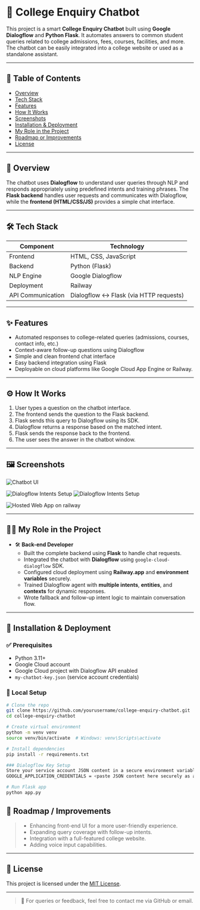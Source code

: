 # 🤖 College Enquiry Chatbot

This project is a smart **College Enquiry Chatbot** built using **Google Dialogflow** and **Python Flask**. It automates answers to common student queries related to college admissions, fees, courses, facilities, and more. The chatbot can be easily integrated into a college website or used as a standalone assistant.

---

## 📌 Table of Contents

- [Overview](#-overview)
- [Tech Stack](#-tech-stack)
- [Features](#-features)
- [How It Works](#-how-it-works)
- [Screenshots](#-screenshots)
- [Installation & Deployment](#-installation--deployment)
- [My Role in the Project](#-my-role-in-the-project)
- [Roadmap or Improvements](#-roadmap-or-improvements)
- [License](#-license)

---

## 🧠 Overview

The chatbot uses **Dialogflow** to understand user queries through NLP and responds appropriately using predefined intents and training phrases. The **Flask backend** handles user requests and communicates with Dialogflow, while the **frontend (HTML/CSS/JS)** provides a simple chat interface.

---

## 🛠 Tech Stack

| Component       | Technology          |
|----------------|---------------------|
| Frontend       | HTML, CSS, JavaScript |
| Backend        | Python (Flask)      |
| NLP Engine     | Google Dialogflow   |
| Deployment     | Railway |
| API Communication  | Dialogflow <-> Flask (via HTTP requests)  |

---

## ✨ Features

- Automated responses to college-related queries (admissions, courses, contact info, etc.)
- Context-aware follow-up questions using Dialogflow
- Simple and clean frontend chat interface
- Easy backend integration using Flask
- Deployable on cloud platforms like Google Cloud App Engine or Railway.

---

## ⚙️ How It Works

1. User types a question on the chatbot interface.
2. The frontend sends the question to the Flask backend.
3. Flask sends this query to Dialogflow using its SDK.
4. Dialogflow returns a response based on the matched intent.
5. Flask sends the response back to the frontend.
6. The user sees the answer in the chatbot window.

---

## 🖼 Screenshots


![Chatbot UI](https://github.com/user-attachments/assets/b053b297-fdd3-475b-bed6-c0177d1e72f8)

![Dialogflow Intents Setup](https://github.com/user-attachments/assets/1995489b-a5d5-424b-a18f-bf2b0172284a) 
![Dialogflow Intents Setup](https://github.com/user-attachments/assets/e0d48823-d7c6-4a3c-a6ac-6269e0905f6e)
 
![Hosted Web App on railway](https://github.com/user-attachments/assets/b0a0542d-11b2-4fc1-b98d-2d3e1d30f997)


---

## 👩‍💻 My Role in the Project

- 🛠 **Back-end Developer**
    - Built the complete backend using **Flask** to handle chat requests.
    - Integrated the chatbot with **Dialogflow** using `google-cloud-dialogflow` SDK.
    - Configured cloud deployment using **Railway.app** and **environment variables** securely.
    - Trained Dialogflow agent with **multiple intents**, **entities**, and **contexts** for dynamic responses.
    - Wrote fallback and follow-up intent logic to maintain conversation flow.

---

## 🚀 Installation & Deployment

### ✅ Prerequisites
- Python 3.11+
- Google Cloud account
- Google Cloud project with Dialogflow API enabled
- `my-chatbot-key.json` (service account credentials)

### 🔧 Local Setup

```bash
# Clone the repo
git clone https://github.com/yourusername/college-enquiry-chatbot.git
cd college-enquiry-chatbot

# Create virtual environment
python -m venv venv
source venv/bin/activate  # Windows: venv\Scripts\activate

# Install dependencies
pip install -r requirements.txt

### Dialogflow Key Setup
Store your service account JSON content in a secure environment variable:
GOOGLE_APPLICATION_CREDENTIALS = <paste JSON content here securely as an env variable>

# Run Flask app
python app.py
```

## 🚀 Roadmap / Improvements
> - Enhancing front-end UI for a more user-friendly experience.
> - Expanding query coverage with follow-up intents.
> - Integration with a full-featured college website.
> - Adding voice input capabilities.

---

## 📄 License

This project is licensed under the [MIT License](LICENSE).

---

> 🔗 For queries or feedback, feel free to contact me via GitHub or email.

